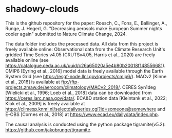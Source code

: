 # shadowy-clouds

This is the github repository for the paper: 
Roesch, C., Fons, E., Ballinger, A., Runge, J. Hegerl, G. "Decreasing aerosols make European Summer nights cooler again" submitted to Nature Climate Change, 2024. 

The data folder includes the processed data. All data from this project is freely available online: Observational data from the Climate Research Unit's gridded Time Series v4.05 (CRUTSv4.05, Harris et al., 2020) are freely available online (see https://catalogue.ceda.ac.uk/uuid/c26a65020a5e4b80b20018f148556681). CMIP6 [Eyring et al., 2016] model data is freely available through the Earth System Grid (see https://esgf-node.llnl.gov/projects/cmip6/). MACv2 [Kinne et al., 2016] is available at ftp://ftp-projects.zmaw.de/aerocom/climatology/MACv2_2018/. CERES Syn1deg [Wielicki et al., 1996; Loeb et al., 2018] data can be downloaded from https://ceres.larc.nasa.gov/data/. ECA\&D station data [Kleintank et al., 2022; Klok et al., 2009] is freely available at https://climexp.knmi.nl/selectdailyseries.cgi?id=someone@somewhere and E-OBS [Cornes et al., 2018] at https://www.ecad.eu/dailydata/index.php. 

The causal analysis is conducted using the python package tigramite(v5.2): https://github.com/jakobrunge/tigramite.
